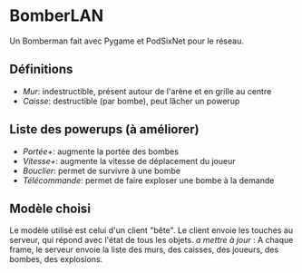 # BomberLAN
Un Bomberman fait avec Pygame et PodSixNet pour le réseau.

## Définitions
- *Mur*: indestructible, présent autour de l'arène et en grille au centre
- *Caisse*: destructible (par bombe), peut lâcher un powerup

## Liste des powerups (à améliorer)
- *Portée+*: augmente la portée des bombes
- *Vitesse+*: augmente la vitesse de déplacement du joueur
- *Bouclier*: permet de survivre à une bombe
- *Télécommande*: permet de faire exploser une bombe à la demande

## Modèle choisi
Le modèle utilisé est celui d'un client "bête". Le client envoie les touches au serveur, qui répond avec l'état de tous les objets.
*a mettre à jour* : A chaque frame, le serveur envoie la liste des murs, des caisses, des joueurs, des bombes, des explosions.
